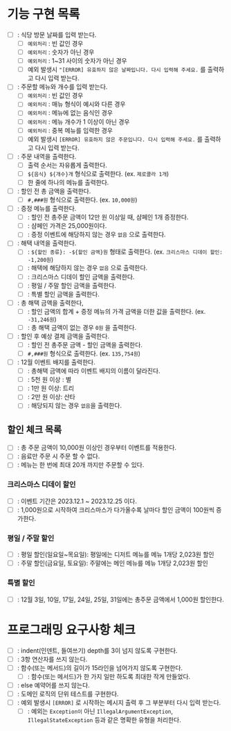 # 기능 구현 목록
- [ ] : 식당 방문 날짜를 입력 받는다.
    - [ ] `예외처리` : 빈 값인 경우
    - [ ] `예외처리` : 숫자가 아닌 경우
    - [ ] `예외처리` : 1~31 사이의 숫자가 아닌 경우
    - [ ] 예외 발생시 `"[ERROR] 유효하지 않은 날짜입니다. 다시 입력해 주세요.` 를 출력하고 다시 입력 받는다.
- [ ] : 주문할 메뉴와 개수를 입력 받는다.
    - [ ] `예외처리` : 빈 값인 경우
    - [ ] `예외처리` : 매뉴 형식이 예시와 다른 경우
    - [ ] `예외처리` : 메뉴에 없는 음식인 경우
    - [ ] `예외처리` : 메뉴 개수가 1 이상이 아닌 경우
    - [ ] `예외처리` : 중복 메뉴를 입력한 경우
    - [ ] 예외 발생시 `[ERROR] 유효하지 않은 주문입니다. 다시 입력해 주세요.` 를 출력하고 다시 입력 받는다.
- [ ] : 주문 내역을 출력한다.
    - [ ] 출력 순서는 자유롭게 출력한다.
    - [ ] `${음식} ${개수}개` 형식으로 출력한다. (ex. `제로콜라 1개`)
    - [ ] 한 줄에 하나의 메뉴를 출력한다.
- [ ] : 할인 전 총 금액을 출력한다.
    - [ ] `#,###원` 형식으로 출력한다. (ex. `10,000원`)
- [ ] : 증정 메뉴를 출력한다.
    - [ ] : 할인 전 총주문 금액이 12만 원 이상일 때, 샴페인 1개 증정한다.
    - [ ] : 샴페인 가격은 25,000원이다.
    - [ ] : 증정 이벤트에 해당하지 않는 경우 `없음` 으로 출력한다.
- [ ] : 해택 내역을 출력한다.
    - [ ] : `${할인 종류}: -${할인 금액}원` 형태로 출력한다. (ex. `크리스마스 디데이 할인: -1,200원`)
    - [ ] : 해택에 해당하지 않는 경우 `없음` 으로 출력한다.
    - [ ] : 크리스마스 디데이 할인 금액을 출력한다.
    - [ ] : 평일 / 주말 할인 금액을 출력한다.
    - [ ] : 특별 할인 금액을 출력한다.
- [ ] : 총 해택 금액을 출력한다,
    - [ ] : 할인 금액의 합계 + 증정 메뉴의 가격 금액을 더한 값을 출력한다. (ex. `-31,246원`)
    - [ ] : 총 해택 금액이 없는 경우 `0원` 을 출력한다.
- [ ] : 할인 후 예상 결제 금액을 출력한다.
    - [ ] : 할인 전 총주문 금액 - 할인 금액을 출력한다.
    - [ ] `#,###원` 형식으로 출력한다. (ex. `135,754원`)
- [ ] : 12월 이벤트 배지를 출력한다.
    - [ ] : 총해택 금액에 따라 이벤트 배지의 이름이 달라진다.
    - [ ] : 5천 원 이상 : 별
    - [ ] : 1만 원 이상: 트리
    - [ ] : 2만 원 이상: 산타
    - [ ] : 해당되지 않는 경우 `없음`을 출력한다.
## 할인 체크 목록
- [ ] : 총 주문 금액이 10,000원 이상인 경우부터 이벤트를 적용한다.
- [ ] : 음료만 주문 시 주문 할 수 없다.
- [ ] : 메뉴는 한 번에 최대 20개 까지만 주문할 수 있다.
### 크리스마스 디데이 할인
- [ ] : 이벤트 기간은 2023.12.1 ~ 2023.12.25 이다.
- [ ] : 1,000원으로 시작하여 크리스마스가 다가올수록 날마다 할인 금액이 100원씩 증가한다.
### 평일 / 주말 할인
- [ ] : 평일 할인(일요일~목요일): 평일에는 디저트 메뉴를 메뉴 1개당 2,023원 할인
- [ ] : 주말 할인(금요일, 토요일): 주말에는 메인 메뉴를 메뉴 1개당 2,023원 할인
### 특별 할인
- [ ] : 12월 3일, 10일, 17일, 24일, 25일, 31일에는 총주문 금액에서 1,000원 할인한다.
# 프로그래밍 요구사항 체크
- [ ] : indent(인덴트, 들여쓰기) depth를 3이 넘지 않도록 구현한다.
- [ ] : 3항 연산자를 쓰지 않는다.
- [ ] : 함수(또는 메서드)의 길이가 15라인을 넘어가지 않도록 구현한다.
    - [ ] : 함수(또는 메서드)가 한 가지 일만 하도록 최대한 작게 만들었다.
- [ ] : else 예약어를 쓰지 않는다.
- [ ] : 도메인 로직의 단위 테스트를 구현한다.
- [ ] : 예외 발생시 `[ERROR]` 로 시작하는 메시지 출력 후 그 부분부터 다시 입력 받는다.
    - [ ] : 예외는 `Exception이` 아닌 `IllegalArgumentException`, `IllegalStateException` 등과 같은 명확한 유형을 처리한다.